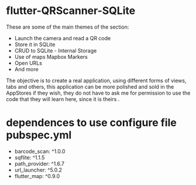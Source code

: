 # flutter-QRScanner-SQLite
These are some of the main themes of the section:  
 *  Launch the camera and read a QR code  
 *  Store it in SQLite  
 *  CRUD to SQLite - Internal Storage  
 *  Use of maps  Mapbox  Markers  
 *  Open URLs  
 *  And more  
 
The objective is to create a real application, using different forms of views, 
tabs and others, this application can be more polished and sold in the AppStores if they wish, 
they do not have to ask me for permission to use the code that they will learn here, since it is theirs .

# dependences to use configure file pubspec.yml

  * barcode_scan: ^1.0.0
  * sqflite: ^1.1.5
  * path_provider: ^1.6.7
  * url_launcher: ^5.0.2
  * flutter_map: ^0.9.0

